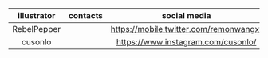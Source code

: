 |illustrator|contacts|social media|website|
|:-:|:-:|:-:|:-:|
|RebelPepper||https://mobile.twitter.com/remonwangxt|https://rebelpeppercartoons.com/|
|cusonlo||https://www.instagram.com/cusonlo/|

